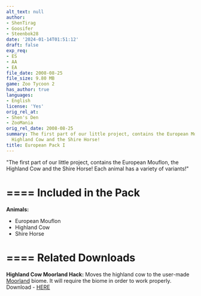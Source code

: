 ```yaml
---
alt_text: null
author:
- ShenTirag
- Goosifer
- Steenbok28
date: '2024-01-14T01:51:12'
draft: false
exp_req:
- ES
- AA
- EA
file_date: 2008-08-25
file_size: 9.80 MB
game: Zoo Tycoon 2
has_author: true
languages:
- English
license: 'Yes'
orig_rel_at:
- Shen's Den
- ZooMania
orig_rel_date: 2008-08-25
summary: The first part of our little project, contains the European Mouflon, the
  Highland Cow and the Shire Horse!
title: European Pack I
---
```

"The first part of our little project, contains the European Mouflon, the Highland Cow and the Shire Horse! Each animal has a variety of variants!"

====
Included in the Pack
====

**Animals:**
- European Mouflon
- Highland Cow
- Shire Horse

====
Related Downloads
====

**Highland Cow Moorland Hack:**
Moves the highland cow to the user-made [Moorland](<https://www.zooberry.org/mods/zt2/biomes/moorland/>) biome. It will require the biome in order to work properly.
Download - [HERE](<https://www.zooberry.org/mods/zt2/hacks/highland-cow-moorland-hack/>)